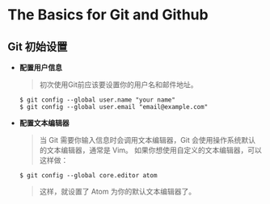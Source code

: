 # The Basics for Git and Github

## Git 初始设置

- **配置用户信息**

  > 初次使用Git前应该要设置你的用户名和邮件地址。
  ```
  $ git config --global user.name "your name"
  $ git config --global user.email "email@example.com"
  ```

- **配置文本编辑器**

  > 当 Git 需要你输入信息时会调用文本编辑器，Git 会使用操作系统默认的文本编辑器，通常是 Vim。
  > 如果你想使用自定义的文本编辑器，可以这样做：
  ```
  $ git config --global core.editor atom
  ```
  > 这样，就设置了 Atom 为你的默认文本编辑器了。
